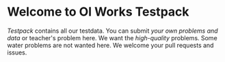 # Welcome to OI Works Testpack
*Testpack* contains all our testdata. You can submit *your own problems and data* or teacher's problem here.
We want the *high-quality* problems. Some water problems are not wanted here.
We welcome your pull requests and issues.
